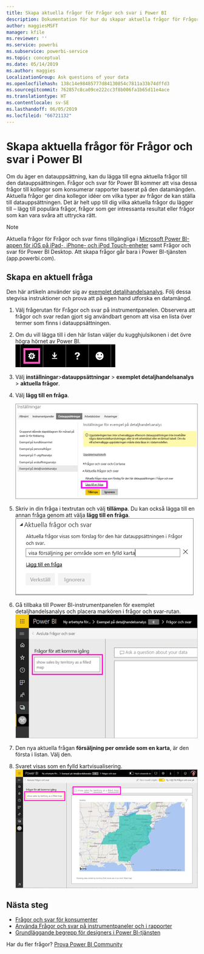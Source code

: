```yaml
---
title: Skapa aktuella frågor för Frågor och svar i Power BI
description: Dokumentation för hur du skapar aktuella frågor för Frågor och svar i Power BI
author: maggiesMSFT
manager: kfile
ms.reviewer: ''
ms.service: powerbi
ms.subservice: powerbi-service
ms.topic: conceptual
ms.date: 05/14/2019
ms.author: maggies
LocalizationGroup: Ask questions of your data
ms.openlocfilehash: 138c14e98485777d84130854c7811a33b74dffd3
ms.sourcegitcommit: 762857c8ca09ce222cc3f8b006fa1b65d11e4ace
ms.translationtype: HT
ms.contentlocale: sv-SE
ms.lasthandoff: 06/05/2019
ms.locfileid: "66721132"
---
```

# <a name="create-featured-questions-for-power-bi-qa"></a>Skapa aktuella frågor för Frågor och svar i Power BI
Om du äger en datauppsättning, kan du lägga till egna aktuella frågor till den datauppsättningen. Frågor och svar för Power BI kommer att visa dessa frågor till kollegor som konsumerar rapporter baserat på den datamängden.  Aktuella frågor ger dina kollegor idéer om vilka typer av frågor de kan ställa till datauppsättningen. Det är helt upp till dig vilka aktuella frågor du lägger till – lägg till populära frågor, frågor som ger intressanta resultat eller frågor som kan vara svåra att uttrycka rätt.


> [!NOTE]
> Aktuella frågor för Frågor och svar finns tillgängliga i [Microsoft Power BI-appen för iOS på iPad-, iPhone- och iPod Touch-enheter](consumer/mobile/mobile-apps-ios-qna.md) samt Frågor och svar för Power BI Desktop. Att skapa frågor går bara i Power BI-tjänsten (app.powerbi.com).
> 

## <a name="create-a-featured-question"></a>Skapa en aktuell fråga

Den här artikeln använder sig av [exemplet detaljhandelsanalys](sample-datasets.md). Följ dessa stegvisa instruktioner och prova att på egen hand utforska en datamängd.

1. Välj frågerutan för Frågor och svar på instrumentpanelen.   Observera att frågor och svar redan gjort sig användbart genom att visa en lista över termer som finns i datauppsättningen.
2. Om du vill lägga till i den här listan väljer du kugghjulsikonen i det övre högra hörnet av Power BI.  
   ![kugghjulsikonen](media/service-q-and-a-create-featured-questions/pbi_gearicon2.jpg)
3. Välj **inställningar**&gt;**datauppsättningar** &gt; **exemplet detaljhandelsanalys** &gt; **aktuella frågor**.  
4. Välj **lägg till en fråga**.
   
   ![Menyn Inställningar](media/service-q-and-a-create-featured-questions/power-bi-settings.png)
5. Skriv in din fråga i textrutan och välj **tillämpa**.   Du kan också lägga till en annan fråga genom att välja **lägg till en fråga**.  
   ![Fönstret för aktuella frågor och svar](media/service-q-and-a-create-featured-questions/power-bi-type-featured-question.png)
6. Gå tillbaka till Power BI-instrumentpanelen för exemplet detaljhandelsanalys och placera markören i frågor och svar-rutan.   
   ![Frågeruta för Frågor och svar med aktuell fråga](media/service-q-and-a-create-featured-questions/power-bi-qna-featured-question-to-start.png)
7. Den nya aktuella frågan **försäljning per område som en karta**, är den första i listan. Välj den.  
8. Svaret visas som en fylld kartvisualisering.  
   ![Besvarad aktuell fråga för Frågor och svar: kartvisualisering](media/service-q-and-a-create-featured-questions/power-bi-qna-featured-question.png)

## <a name="next-steps"></a>Nästa steg

- [Frågor och svar för konsumenter](consumer/end-user-q-and-a.md)  
- [Använda Frågor och svar på instrumentpaneler och i rapporter](power-bi-tutorial-q-and-a.md)  
- [Grundläggande begrepp för designers i Power BI-tjänsten](service-basic-concepts.md)  

Har du fler frågor? [Prova Power BI Community](http://community.powerbi.com/)

